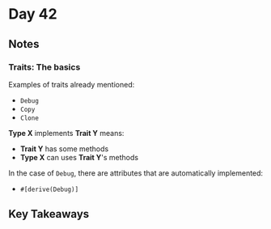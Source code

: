 # Day 42

## Notes

### Traits: The basics

Examples of traits already mentioned:

- `Debug`
- `Copy`
- `Clone`

**Type X** implements **Trait Y** means:

- **Trait Y** has some methods
- **Type X** can uses **Trait Y**'s methods

In the case of `Debug`, there are attributes that are automatically implemented:

- `#[derive(Debug)]`

## Key Takeaways
